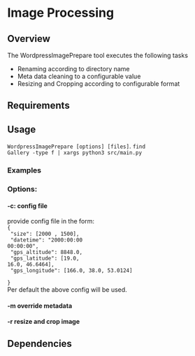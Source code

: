 # Image Processing
## Overview
The WordpressImagePrepare tool executes the following tasks
- Renaming according to directory name
- Meta data cleaning to a configurable value
- Resizing and Cropping according to configurable format
## Requirements
## Usage
<code>WordpressImagePrepare [options] [files]</code>. 
<code>find Gallery -type f | xargs python3 src/main.py
</code>
### Examples
### Options:
#### -c: config file
provide config file in the form:    
<code>{<br/>
  "size": [2000 , 1500],<br/>
  "datetime": "2000:00:00 00:00:00",<br/>
  "gps_altitude": 8848.0,<br/>
  "gps_latitude": [19.0, 16.0, 46.6464],<br/>
  "gps_longitude": [166.0, 38.0, 53.0124]<br/>
}</code>  
Per default the above config will be used. 
#### -m override metadata
#### -r resize and crop image
## Dependencies
